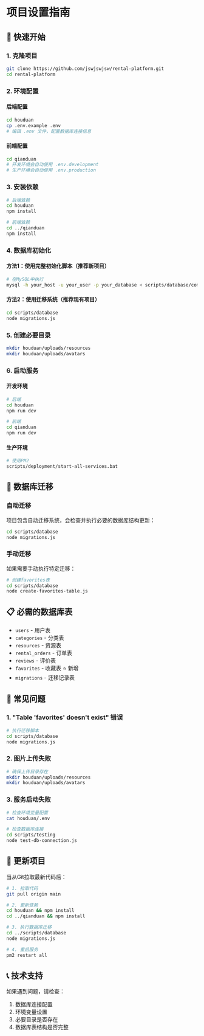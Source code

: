 # 项目设置指南

## 🚀 快速开始

### 1. 克隆项目
```bash
git clone https://github.com/jswjswjsw/rental-platform.git
cd rental-platform
```

### 2. 环境配置

#### 后端配置
```bash
cd houduan
cp .env.example .env
# 编辑 .env 文件，配置数据库连接信息
```

#### 前端配置
```bash
cd qianduan
# 开发环境会自动使用 .env.development
# 生产环境会自动使用 .env.production
```

### 3. 安装依赖
```bash
# 后端依赖
cd houduan
npm install

# 前端依赖
cd ../qianduan
npm install
```

### 4. 数据库初始化

#### 方法1：使用完整初始化脚本（推荐新项目）
```bash
# 在MySQL中执行
mysql -h your_host -u your_user -p your_database < scripts/database/complete-init.sql
```

#### 方法2：使用迁移系统（推荐现有项目）
```bash
cd scripts/database
node migrations.js
```

### 5. 创建必要目录
```bash
mkdir houduan/uploads/resources
mkdir houduan/uploads/avatars
```

### 6. 启动服务

#### 开发环境
```bash
# 后端
cd houduan
npm run dev

# 前端
cd qianduan
npm run dev
```

#### 生产环境
```bash
# 使用PM2
scripts/deployment/start-all-services.bat
```

## 🔧 数据库迁移

### 自动迁移
项目包含自动迁移系统，会检查并执行必要的数据库结构更新：

```bash
cd scripts/database
node migrations.js
```

### 手动迁移
如果需要手动执行特定迁移：

```bash
# 创建favorites表
cd scripts/database
node create-favorites-table.js
```

## 📋 必需的数据库表

- `users` - 用户表
- `categories` - 分类表  
- `resources` - 资源表
- `rental_orders` - 订单表
- `reviews` - 评价表
- `favorites` - 收藏表 ⭐ 新增
- `migrations` - 迁移记录表

## 🚨 常见问题

### 1. "Table 'favorites' doesn't exist" 错误
```bash
# 执行迁移脚本
cd scripts/database
node migrations.js
```

### 2. 图片上传失败
```bash
# 确保上传目录存在
mkdir houduan/uploads/resources
mkdir houduan/uploads/avatars
```

### 3. 服务启动失败
```bash
# 检查环境变量配置
cat houduan/.env

# 检查数据库连接
cd scripts/testing
node test-db-connection.js
```

## 🔄 更新项目

当从Git拉取最新代码后：

```bash
# 1. 拉取代码
git pull origin main

# 2. 更新依赖
cd houduan && npm install
cd ../qianduan && npm install

# 3. 执行数据库迁移
cd ../scripts/database
node migrations.js

# 4. 重启服务
pm2 restart all
```

## 📞 技术支持

如果遇到问题，请检查：
1. 数据库连接配置
2. 环境变量设置
3. 必要目录是否存在
4. 数据库表结构是否完整